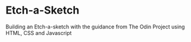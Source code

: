 # Etch-a-Sketch

Building an Etch-a-sketch with the guidance from The Odin Project using HTML, CSS and Javascript